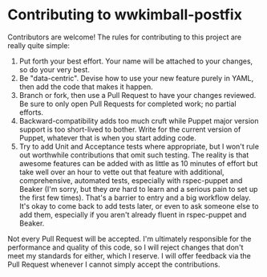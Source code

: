 # Contributing to wwkimball-postfix

Contributors are welcome!  The rules for contributing to this project are really quite simple:

1. Put forth your best effort.  Your name will be attached to your changes, so do your very best.
2. Be "data-centric".  Devise how to use your new feature purely in YAML, then add the code that makes it happen.
3. Branch or fork, then use a Pull Request to have your changes reviewed.  Be sure to only open Pull Requests for completed work; no partial efforts.
4. Backward-compatibility adds too much cruft while Puppet major version support is too short-lived to bother.  Write for the current version of Puppet, whatever that is when you start adding code.
5. Try to add Unit and Acceptance tests where appropriate, but I won't rule out worthwhile contributions that omit such testing.  The reality is that awesome features can be added with as little as 10 minutes of effort but take well over an hour to vette out that feature with additional, comprehensive, automated tests, especially with rspec-puppet and Beaker (I'm sorry, but they _are_ hard to learn and a serious pain to set up the first few times).  That's a barrier to entry and a big workflow delay.  It's okay to come back to add tests later, or even to ask someone else to add them, especially if you aren't already fluent in rspec-puppet and Beaker.

Not every Pull Request will be accepted.  I'm ultimately responsible for the performance and quality of this code, so I will reject changes that don't meet my standards for either, which I reserve.  I will offer feedback via the Pull Request whenever I cannot simply accept the contributions.
